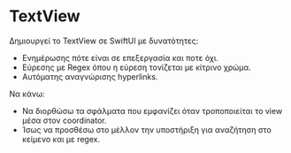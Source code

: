# TextView

Δημιουργεί το TextView σε SwiftUI με δυνατότητες: 

- Ενημέρωσης πότε είναι σε επεξεργασία και ποτε όχι.
- Εύρεσης με Regex όπου η εύρεση τονίζεται με κίτρινο χρώμα.
- Αυτόματης αναγνώρισης hyperlinks.


Να κάνω:
- Να διορθώσω τα σφάλματα που εμφανίζει όταν τροποποιείται το view μέσα στον coordinator.
- Ίσως να προσθέσω στο μέλλον την υποστήριξη για αναζήτηση στο κείμενο και με regex.
